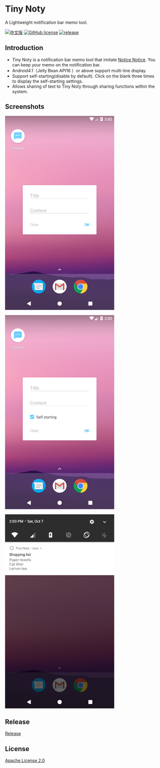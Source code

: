 # Tiny Noty

A Lightweight notification bar memo tool.

[![中文版](https://img.shields.io/badge/readme-%E4%B8%AD%E6%96%87%E7%89%88-brightgreen.svg?style=flat-square)](/README_CN.md) [![GitHub license](https://img.shields.io/badge/license-Apache%202-blue.svg?style=flat-square)](/LICENSE) [![release](https://img.shields.io/github/release/gooosie/TinyNoty.svg?style=flat-square)](https://github.com/gooosie/TinyNoty/releases)

## Introduction

- Tiny Noty is a notification bar memo tool that imitate [Notice Notice](https://play.google.com/store/apps/details?id=mark.notification). You can keep your memo on the notification bar.
- Android4.1（Jelly Bean API16 ）or above support multi-line display.
- Support self-starting(disable by default). Click on the blank three times to display the self-starting settings.
- Allows sharing of text to Tiny Noty through sharing functions within the system.

## Screenshots

![Screenshot1](/docs/Screenshot_1_en.png)

![Screenshot2](/docs/Screenshot_2_en.png)

![Screenshot3](/docs/Screenshot_3_en.png)

## Release

[Release](https://github.com/gooosie/TinyNoty/releases)

## License

[Apache License 2.0](/LICENSE)
